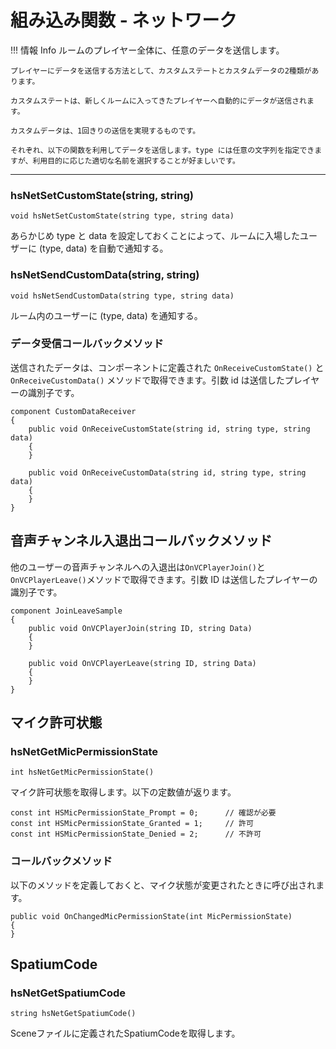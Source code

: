 
# 組み込み関数 - ネットワーク


!!! 情報 Info
    ルームのプレイヤー全体に、任意のデータを送信します。

    プレイヤーにデータを送信する方法として、カスタムステートとカスタムデータの2種類があります。

    カスタムステートは、新しくルームに入ってきたプレイヤーへ自動的にデータが送信されます。

    カスタムデータは、1回きりの送信を実現するものです。

    それぞれ、以下の関数を利用してデータを送信します。type には任意の文字列を指定できますが、利用目的に応じた適切な名前を選択することが好ましいです。

***

### hsNetSetCustomState(string, string)
`void hsNetSetCustomState(string type, string data)`

あらかじめ type と data を設定しておくことによって、ルームに入場したユーザーに (type, data) を自動で通知する。

### hsNetSendCustomData(string, string)
`void hsNetSendCustomData(string type, string data)`

ルーム内のユーザーに (type, data) を通知する。


### データ受信コールバックメソッド

送信されたデータは、コンポーネントに定義された `OnReceiveCustomState()` と `OnReceiveCustomData()` メソッドで取得できます。引数 id は送信したプレイヤーの識別子です。

```
component CustomDataReceiver
{
    public void OnReceiveCustomState(string id, string type, string data)
    {
    }

    public void OnReceiveCustomData(string id, string type, string data)
    {
    }
}
```

## 音声チャンネル入退出コールバックメソッド

他のユーザーの音声チャンネルへの入退出は`OnVCPlayerJoin()`と`OnVCPlayerLeave()`メソッドで取得できます。引数 ID は送信したプレイヤーの識別子です。
```
component JoinLeaveSample
{
    public void OnVCPlayerJoin(string ID, string Data)
    {
    }

    public void OnVCPlayerLeave(string ID, string Data)
    {
    }
}
```


## マイク許可状態

### hsNetGetMicPermissionState
`int hsNetGetMicPermissionState()`

マイク許可状態を取得します。以下の定数値が返ります。

```
const int HSMicPermissionState_Prompt = 0;		// 確認が必要
const int HSMicPermissionState_Granted = 1;		// 許可
const int HSMicPermissionState_Denied = 2;		// 不許可
```


### コールバックメソッド

以下のメソッドを定義しておくと、マイク状態が変更されたときに呼び出されます。

```
public void OnChangedMicPermissionState(int MicPermissionState)
{
}
```


## SpatiumCode

### hsNetGetSpatiumCode
`string hsNetGetSpatiumCode()`

Sceneファイルに定義されたSpatiumCodeを取得します。
